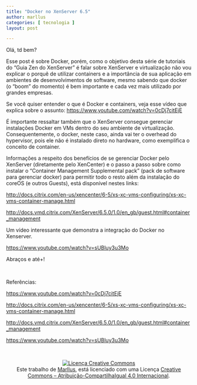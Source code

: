 ```yaml
---
title: "Docker no XenServer 6.5"
author: marllus
categories: [ tecnologia ]
layout: post

---
```

Olá, td bem?

Esse post é sobre Docker, porém, como o objetivo desta série de tutoriais do &#8220;Guia Zen do XenServer&#8221; é falar sobre XenServer e virtualização não vou explicar o porquê de utilizar containers e a importância de sua aplicação em ambientes de desenvolvimentos de software, mesmo sabendo que docker (o &#8220;boom&#8221; do momento) é bem importante e cada vez mais utilizado por grandes empresas.

Se você quiser entender o que é Docker e containers, veja esse vídeo que explica sobre o assunto: <a href="https://www.youtube.com/watch?v=0cDj7citEjE" target="_blank">https://www.youtube.com/watch?v=0cDj7citEjE</a>

É importante ressaltar também que o XenServer consegue gerenciar instalações Docker em VMs dentro do seu ambiente de virtualização. Consequentemente, o docker, neste caso, ainda vai ter o overhead do hypervisor, pois ele não é instalado direto no hardware, como exemplifica o conceito de container.

Informações a respeito dos benefícios de se gerenciar Docker pelo XenServer (diretamente pelo XenCenter) e o passo a passo sobre como instalar o &#8220;Container Management Supplemental pack&#8221; (pack de software para gerenciar docker) para permitir todo o resto além da instalação do coreOS (e outros Guests), está disponível nestes links:
  
<a href="http://docs.citrix.com/en-us/xencenter/6-5/xs-xc-vms-configuring/xs-xc-vms-container-manage.html" target="_blank">http://docs.citrix.com/en-us/xencenter/6-5/xs-xc-vms-configuring/xs-xc-vms-container-manage.html</a>
  
<a href="http://docs.vmd.citrix.com/XenServer/6.5.0/1.0/en_gb/guest.html#container_management" target="_blank">http://docs.vmd.citrix.com/XenServer/6.5.0/1.0/en_gb/guest.html#container_management</a>

Um vídeo interessante que demonstra a integração do Docker no Xenserver.
  
<a href="https://www.youtube.com/watch?v=sUBluy3u3Mo" target="_blank">https://www.youtube.com/watch?v=sUBluy3u3Mo</a>

Abraços e até+!

&nbsp;

Referências:
  
<a href="https://www.youtube.com/watch?v=0cDj7citEjE" target="_blank">https://www.youtube.com/watch?v=0cDj7citEjE</a>
  
<a href="http://docs.citrix.com/en-us/xencenter/6-5/xs-xc-vms-configuring/xs-xc-vms-container-manage.html" target="_blank">http://docs.citrix.com/en-us/xencenter/6-5/xs-xc-vms-configuring/xs-xc-vms-container-manage.html</a>
  
<a href="http://docs.vmd.citrix.com/XenServer/6.5.0/1.0/en_gb/guest.html#container_management" target="_blank">http://docs.vmd.citrix.com/XenServer/6.5.0/1.0/en_gb/guest.html#container_management</a>
  
<a href="https://www.youtube.com/watch?v=sUBluy3u3Mo" target="_blank">https://www.youtube.com/watch?v=sUBluy3u3Mo</a>

&nbsp;

<p style="text-align: center;">
  <a href="http://creativecommons.org/licenses/by-sa/4.0/" rel="license"><img style="border-width: 0;" src="https://i.creativecommons.org/l/by-sa/4.0/88x31.png" alt="Licença Creative Commons" /></a><br /> Este trabalho de <a href="http://ports.marllus.com">Marllus</a>, está licenciado com uma Licença <a href="http://creativecommons.org/licenses/by-sa/4.0/" rel="license">Creative Commons &#8211; Atribuição-CompartilhaIgual 4.0 Internacional</a>.
</p>
